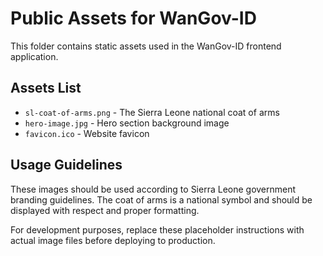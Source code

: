 # Public Assets for WanGov-ID

This folder contains static assets used in the WanGov-ID frontend application.

## Assets List

- `sl-coat-of-arms.png` - The Sierra Leone national coat of arms
- `hero-image.jpg` - Hero section background image
- `favicon.ico` - Website favicon

## Usage Guidelines

These images should be used according to Sierra Leone government branding guidelines. The coat of arms is a national symbol and should be displayed with respect and proper formatting.

For development purposes, replace these placeholder instructions with actual image files before deploying to production.
